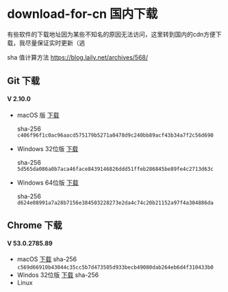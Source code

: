 # download-for-cn 国内下载

有些软件的下载地址因为某些不知名的原因无法访问，这里转到国内的cdn方便下载，我尽量保证实时更新（逃

sha 值计算方法 https://blog.laily.net/archives/568/

## Git 下载

#### V 2.10.0

- macOS  版 [下载](https://o8l6oohcu.qnssl.com/software/git-2.10.0-intel-universal-mavericks.dmg)

  sha-256 `c406f96f1c0ac96aacd575179b5271a0478d9c240bb89acf43b34a7f2c56d690`

- Windows 32位版 [下载](https://o8l6oohcu.qnssl.com/software/Git-2.10.0-32-bit.exe)

  sha-256 `5d565da086a0b7aca46face8439146826ddd51ffeb286845be89fe4c2713d63c`

- Windows 64位版 [下载](https://o8l6oohcu.qnssl.com/software/Git-2.10.0-64-bit.exe)

  sha-256 `d624e08991a7a28b7156e384503228273e2da4c74c20b21152a97f4a304886da`

## Chrome 下载
#### V 53.0.2785.89
-	macOS [下载](https://o8l6oohcu.qnssl.com/software/googlechrome.dmg)
  sha-256 `c569d66910b43044c35cc5b7d473505d933becb49080dab264eb6d4f310433b0`
-	Windos 32位版 [下载]()
  sha-256 
-	Linux
